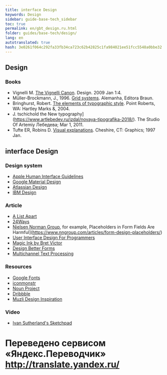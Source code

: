 ```yaml
--- 
title: interface Design 
keywords: Design 
sidebar: guide-base-tech_sidebar 
toc: true 
permalink: en/gbt_design.ru.html 
folder: guides/base-tech/design/ 
lang: en 
autotranslated: true 
hash: 3e0261f064c292fa33fb34ca723c62b42825c1fa984021ee51fcc5548a0bbe32 
--- 
```


## Design 

### Books 

* Vignelli M. [The Vignelli Canon](https://www.lars-mueller-publishers.com/vignelli-canon). Design. 2009 Jan 1:4. 
* Müller-Brockmann, J., 1996. [Grid systems](https://www.amazon.com/dp/3721201450). Alemanha, Editora Braun. 
* Bringhurst, Robert. [The elements of typographic style](https://www.amazon.com/dp/0881791326). Point Roberts, WA: Hartley Marks &, 2004. 
* J. tschichold the New typography](https://www.artlebedev.ru/izdal/novaya-tipografika-2018/). The Studio Of Artemiy Лебедева; Mar 1, 2011. 
* Tufte ER, Robins D. [Visual explanations](https://www.amazon.com/dp/1930824157). Cheshire, CT: Graphics; 1997 Jan. 

## interface Design 

### Design system 

* [Apple Human Interface Guidelines](https://developer.apple.com/design/human-interface-guidelines/) 
* [Google Material Design](https://material.io/design/) 
* [Atlassian Design](https://atlassian.design/) 
* [IBM Design](https://www.ibm.com/design/language/) 

### Article 

* [A List Apart](https://alistapart.com) 
* [24Ways](https://24ways.org/) 
* [Nielsen Norman Group](https://www.nngroup.com/), for example, Placeholders in Form Fields Are Harmful](https://www.nngroup.com/articles/form-design-placeholders/) 
* [User Interface Design For Programmers](https://www.joelonsoftware.com/2001/10/24/user-interface-design-for-programmers/) 
* [Magic Ink by Bret Victor](http://worrydream.com/MagicInk/) 
* [Design Better Forms](https://uxdesign.cc/design-better-forms-96fadca0f49c) 
* [Multichannel Text Processing](https://ia.net/topics/multichannel-text-processing) 

### Resources 

* [Google Fonts](https://fonts.google.com/) 
* [iconmonstr](https://iconmonstr.com/) 
* [Noun Project](https://thenounproject.com/) 
* [Dribbble](https://dribbble.com/) 
* [Muzli Design Inspiration](https://medium.muz.li/) 

### Video 

* [Ivan Sutherland's Sketchpad](https://www.youtube.com/watch?v=5RyU50qbvzQ)


 # Переведено сервисом «Яндекс.Переводчик» http://translate.yandex.ru/